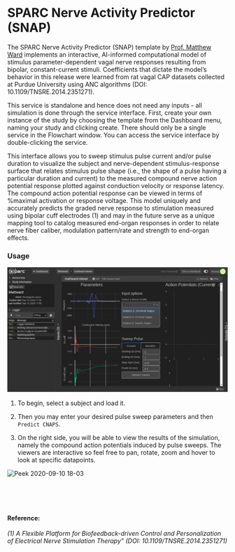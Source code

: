 # SPARC Nerve Activity Predictor (SNAP)

The SPARC Nerve Activity Predictor (SNAP) template by [Prof. Matthew Ward](https://engineering.purdue.edu/Engr/People/NewFaculty/New_Faculty_2016/ward.html) implements an interactive, AI-informed computational model of stimulus parameter-dependent vagal nerve responses resulting from bipolar, constant-current stimuli.  Coefficients that dictate the model’s behavior in this release were learned from rat vagal CAP datasets collected at Purdue University using ANC algorithms (DOI: 10.1109/TNSRE.2014.2351271).

This service is standalone and hence does not need any inputs - all simulation is done through the service interface. First, create your own instance of the study by choosing the template from the Dashboard menu, naming your study and clicking create. There should only be a single service in the Flowchart window. You can access the service interface by double-clicking the service.


This interface allows you to sweep stimulus pulse current and/or pulse duration to visualize the subject and nerve-dependent stimulus-response surface that relates stimulus pulse shape (i.e., the shape of a pulse having a particular duration and current) to the measured compound nerve action potential response plotted against conduction velocity or response latency.  
The compound action potential response can be viewed in terms of %maximal activation or response voltage.  This model uniquely and accurately predicts the graded nerve response to stimulation measured using bipolar cuff electrodes (1) and may in the future serve as a unique mapping tool to catalog measured end-organ responses in order to relate nerve fiber caliber, modulation pattern/rate and strength to end-organ effects.


### Usage
![mattward_dashboard](../../_media/matward.png)

1. To begin, select a subject and load it. 

2. Then you may enter your desired pulse sweep parameters and then ```Predict CNAPS```. 

3. On the right side, you will be able to view the results of the simulation, namely the compound action potentials induced by pulse sweeps. The viewers are interactive so feel free to pan, rotate, zoom and hover to look at specific datapoints. 

![Peek 2020-09-10 18-03](https://user-images.githubusercontent.com/28002886/92759449-0a305000-f390-11ea-9b5a-3e287e38674a.gif)


<br/><br/><br/>



#### Reference:

*(1) A Flexible Platform for Biofeedback-driven Control and Personalization of Electrical Nerve Stimulation Therapy” (DOI: 10.1109/TNSRE.2014.2351271)*


